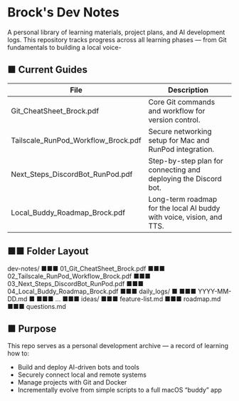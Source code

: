 # Brock's Dev Notes
A personal library of learning materials, project plans, and AI development logs.
This repository tracks progress across all learning phases — from Git fundamentals to building a local voice-
## ■ Current Guides
| File | Description |
|------|--------------|
| Git_CheatSheet_Brock.pdf | Core Git commands and workflow for version control. |
| Tailscale_RunPod_Workflow_Brock.pdf | Secure networking setup for Mac and RunPod integration. |
| Next_Steps_DiscordBot_RunPod.pdf | Step-by-step plan for connecting and deploying the Discord bot. |
| Local_Buddy_Roadmap_Brock.pdf | Long-term roadmap for the local AI buddy with voice, vision, and TTS. |
## ■■ Folder Layout
dev-notes/
■■■ 01_Git_CheatSheet_Brock.pdf
■■■ 02_Tailscale_RunPod_Workflow_Brock.pdf
■■■ 03_Next_Steps_DiscordBot_RunPod.pdf
■■■ 04_Local_Buddy_Roadmap_Brock.pdf
■■■ daily_logs/
■ ■■■ YYYY-MM-DD.md
■ ■■■ ...
■■■ ideas/
■■■ feature-list.md
■■■ roadmap.md
■■■ questions.md
## ■ Purpose
This repo serves as a personal development archive — a record of learning how to:
- Build and deploy AI-driven bots and tools
- Securely connect local and remote systems
- Manage projects with Git and Docker
- Incrementally evolve from simple scripts to a full macOS “buddy” app